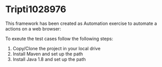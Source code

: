 # Tripti1028976
This framework has been created as Automation exercise to automate a actions on a web browser:

To exeute the test cases follow the following steps:

1. Copy/Clone the project in your local drive
2. Install Maven and set up the path
3. Install Java 1.8 and set up the path
